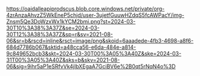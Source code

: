 https://oaidalleapiprodscus.blob.core.windows.net/private/org-4zrAnzaAhvzZ5WkEneP5chjd/user-3ujetfGuuwHZdqS5fcAWPacY/img-Znsm5Qe3DoWzxWx1kYCM2bmi.png?st=2024-03-30T10%3A38%3A37Z&se=2024-03-30T12%3A38%3A37Z&sp=r&sv=2021-08-06&sr=b&rscd=inline&rsct=image/png&skoid=6aaadede-4fb3-4698-a8f6-684d7786b067&sktid=a48cca56-e6da-484e-a814-9c849652bcb3&skt=2024-03-30T00%3A05%3A40Z&ske=2024-03-31T00%3A05%3A40Z&sks=b&skv=2021-08-06&sig=9ihr5aP1eSRfvVk4jIbXEgaA7GciBV6e%2B0qt5rNqN4o%3D